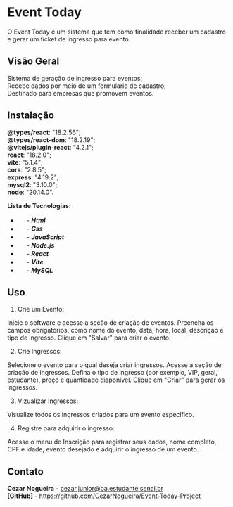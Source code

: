 # Event Today

O Event Today é um sistema que tem como finalidade receber um cadastro e gerar um ticket de ingresso para evento.

## Visão Geral

Sistema de geração de ingresso para eventos; <br>
Recebe dados por meio de um formulario de cadastro; <br>
Destinado para empresas que promovem eventos. <br>

## Instalação

**@types/react**: "18.2.56"; <br>
**@types/react-dom**: "18.2.19"; <br>
**@vitejs/plugin-react**: "4.2.1"; <br>
**react**: "18.2.0"; <br>
**vite**: "5.1.4"; <br>
**cors**: "2.8.5"; <br>
**express**: "4.19.2"; <br>
**mysql2**: "3.10.0"; <br>
**node**: "20.14.0". <br>

**Lista de Tecnologias:**

- <img src="https://upload.wikimedia.org/wikipedia/commons/thumb/6/61/HTML5_logo_and_wordmark.svg/512px-HTML5_logo_and_wordmark.svg.png" width="16"/> - ***Html***
- <img src="https://cdn4.iconfinder.com/data/icons/flat-brand-logo-2/512/css3-512.png" width="16"/> - ***Css***
- <img src="https://cdn.icon-icons.com/icons2/2415/PNG/512/javascript_original_logo_icon_146455.png" width="16"> - ***JavaScript***
- <img src="https://cdn-icons-png.flaticon.com/512/5968/5968322.png" width="16"> - ***Node.js***
- <img src="https://upload.wikimedia.org/wikipedia/commons/thumb/a/a7/React-icon.svg/2300px-React-icon.svg.png" width="16"> - ***React***
- <img src="https://upload.wikimedia.org/wikipedia/commons/thumb/f/f1/Vitejs-logo.svg/2078px-Vitejs-logo.svg.png" width="16"> - ***Vite***
- <img src="https://pngimg.com/d/mysql_PNG23.png" width="16"> - ***MySQL***

## Uso

1. Crie um Evento:

Inicie o software e acesse a seção de criação de eventos.
Preencha os campos obrigatórios, como nome do evento, data, hora, local, descrição e tipo de ingresso.
Clique em "Salvar" para criar o evento.<br>

2. Crie Ingressos:

Selecione o evento para o qual deseja criar ingressos.
Acesse a seção de criação de ingressos.
Defina o tipo de ingresso (por exemplo, VIP, geral, estudante), preço e quantidade disponível.
Clique em "Criar" para gerar os ingressos.<br>

3. Vizualizar Ingressos:

Visualize todos os ingressos criados para um evento específico.

4. Registre para adquirir o ingresso:

Acesse o menu de Inscrição para registrar seus dados, nome completo, CPF e idade, evento desejado e adquirir o ingresso de um evento.



## Contato

**Cezar Nogueira** - cezar.junior@ba.estudante.senai.br <br>
**[GitHub]** - https://github.com/CezarNogueira/Event-Today-Project